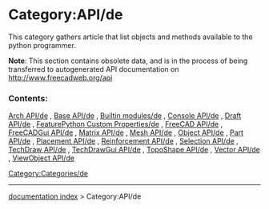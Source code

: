 # Category:API/de
This category gathers article that list objects and methods available to the python programmer.

**Note**: This section contains obsolete data, and is in the process of being transferred to autogenerated API documentation on <http://www.freecadweb.org/api>

### Contents:

[Arch API/de](Arch_API/de.md) , [Base API/de](Base_API/de.md) , [Builtin modules/de](Builtin_modules/de.md) , [Console API/de](Console_API/de.md) , [Draft API/de](Draft_API/de.md) , [FeaturePython Custom Properties/de](FeaturePython_Custom_Properties/de.md) , [FreeCAD API/de](FreeCAD_API/de.md) , [FreeCADGui API/de](FreeCADGui_API/de.md) , [Matrix API/de](Matrix_API/de.md) , [Mesh API/de](Mesh_API/de.md) , [Object API/de](Object_API/de.md) , [Part API/de](Part_API/de.md) , [Placement API/de](Placement_API/de.md) , [Reinforcement API/de](Reinforcement_API/de.md) , [Selection API/de](Selection_API/de.md) , [TechDraw API/de](TechDraw_API/de.md) , [TechDrawGui API/de](TechDrawGui_API/de.md) , [TopoShape API/de](TopoShape_API/de.md) , [Vector API/de](Vector_API/de.md) , [ViewObject API/de](ViewObject_API/de.md)

[Category:Categories/de](Category:Categories/de.md)

---
[documentation index](../README.md) > Category:API/de
